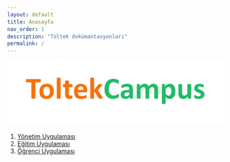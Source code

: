 ```yaml
---
layout: default
title: Anasayfa
nav_order: 1
description: "Toltek dokümantasyonları"
permalink: /
---
```


![ToltekCampus](docs/media/logo.png)

1. [Yönetim Uygulaması](docs/manage)
2. [Eğitim Uygulaması](docs/course)
3. [Öğrenci Uygulaması](docs/student)


